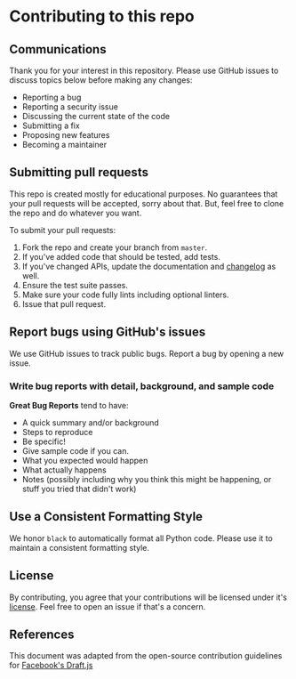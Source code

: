 # Contributing to this repo

## Communications

Thank you for your interest in this repository. Please use GitHub issues to
discuss topics below before making any changes:

- Reporting a bug
- Reporting a security issue
- Discussing the current state of the code
- Submitting a fix
- Proposing new features
- Becoming a maintainer

## Submitting pull requests

This repo is created mostly for educational purposes. No guarantees that
your pull requests will be accepted, sorry about that. But, feel free
to clone the repo and do whatever you want.

To submit your pull requests:

1. Fork the repo and create your branch from `master`.
2. If you've added code that should be tested, add tests.
3. If you've changed APIs, update the documentation and
[changelog](../CHANGELOG.md) as well.
4. Ensure the test suite passes.
5. Make sure your code fully lints including optional linters.
6. Issue that pull request.

## Report bugs using GitHub's issues

We use GitHub issues to track public bugs. Report a bug by opening a new issue.

### Write bug reports with detail, background, and sample code

**Great Bug Reports** tend to have:

- A quick summary and/or background
- Steps to reproduce
- Be specific!
- Give sample code if you can.
- What you expected would happen
- What actually happens
- Notes (possibly including why you think this might be happening, or stuff you
tried that didn't work)

## Use a Consistent Formatting Style

We honor `black` to automatically format all Python code. Please use it to
maintain a consistent formatting style.

## License

By contributing, you agree that your contributions will be licensed under
it's [license](../LICENSE). Feel free to open an issue if that's a concern.

## References

This document was adapted from the open-source contribution guidelines for
[Facebook's Draft.js](https://github.com/facebook/draft-js/blob/a9316a723f9e918afde44dea68b5f9f39b7d9b00/CONTRIBUTING.md)
